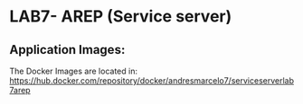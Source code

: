# LAB7- AREP (Service server)

## Application Images:
The Docker Images are  located in:  
https://hub.docker.com/repository/docker/andresmarcelo7/serviceserverlab7arep
